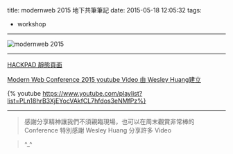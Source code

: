 title: modernweb 2015 地下共筆筆記
date: 2015-05-18 12:05:32
tags:
- workshop
---

![modernweb 2015](https://googledrive.com/host/0B4fEFbbW93y5RE1tajZVRGNTUG8)

---

[HACKPAD 靜態頁面](https://hackpad.com/ep/pad/static/6j6ZC3T11J3)

[Modern Web Conference 2015 youtube Video 由 Wesley Huang建立](https://www.youtube.com/playlist?list=PLn18hrB3XjEYocVAkfCL7hfdos3eNMfPz)

{% youtube https://www.youtube.com/playlist?list=PLn18hrB3XjEYocVAkfCL7hfdos3eNMfPz%}

---

> 感謝分享精神讓我們不須親臨現場，也可以在周末觀賞非常棒的 Conference
> 特別感謝 Wesley Huang 分享許多 Video

> ^_^